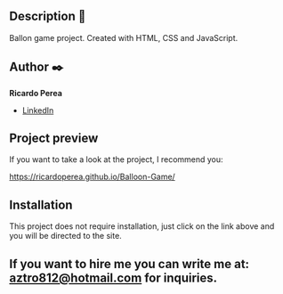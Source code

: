 ## Description 📑

Ballon game project.
Created with HTML, CSS and JavaScript.

## Author ✒️
**Ricardo Perea**

* [LinkedIn](https://www.linkedin.com/in/ricardo-perea/)


## Project preview
If you want to take a look at the project, I recommend you:

https://ricardoperea.github.io/Balloon-Game/


## Installation 
This project does not require installation, just click on the link above and you will be directed to the site.

## If you want to hire me you can write me at: aztro812@hotmail.com for inquiries.
